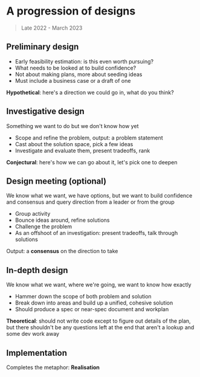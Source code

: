 # A progression of designs

> Late 2022 - March 2023


## Preliminary design

- Early feasibility estimation: is this even worth pursuing?
- What needs to be looked at to build confidence?
- Not about making plans, more about seeding ideas
- Must include a business case or a draft of one

**Hypothetical**: here's a direction we could go in, what do you think?


## Investigative design

Something we want to do but we don't know how yet

- Scope and refine the problem, output: a problem statement
- Cast about the solution space, pick a few ideas
- Investigate and evaluate them, present tradeoffs, rank

**Conjectural**: here's how we can go about it, let's pick one to deepen


## Design meeting (optional)

We know what we want, we have options, but we want to build confidence and consensus and query direction from a leader or from the group

- Group activity
- Bounce ideas around, refine solutions
- Challenge the problem
- As an offshoot of an investigation: present tradeoffs, talk through solutions

Output: a **consensus** on the direction to take


## In-depth design

We know what we want, where we're going, we want to know how exactly

- Hammer down the scope of both problem and solution
- Break down into areas and build up a unified, cohesive solution
- Should produce a spec or near-spec document and workplan

**Theoretical**: should not write code except to figure out details of the plan, but there shouldn't be any questions left at the end that aren't a lookup and some dev work away


## Implementation

Completes the metaphor: **Realisation**
